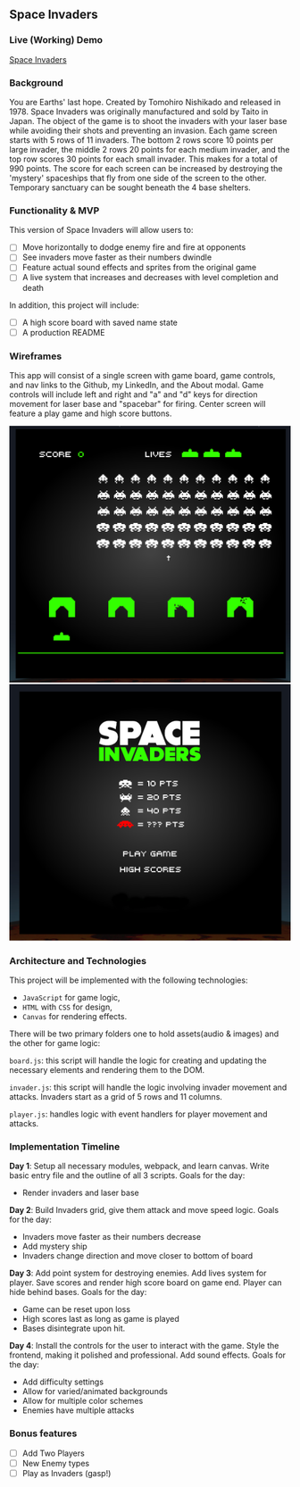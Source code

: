 ## Space Invaders

### Live (Working) Demo

[Space Invaders](https://logistics21.github.io/SpaceInvaders)

### Background

You are Earths' last hope. Created by Tomohiro Nishikado and released in 1978. Space Invaders was originally manufactured and sold by Taito in Japan. The object of the game is to shoot the invaders with your laser base while avoiding their shots and preventing an invasion. Each game screen starts with 5 rows of 11 invaders. The bottom 2 rows score 10 points per large invader, the middle 2 rows 20 points for each medium invader, and the top row scores 30 points for each small invader. This makes for a total of 990 points. The score for each screen can be increased by destroying the 'mystery' spaceships that fly from one side of the screen to the other. Temporary sanctuary can be sought beneath the 4 base shelters.

### Functionality & MVP  

This version of Space Invaders will allow users to:

- [ ] Move horizontally to dodge enemy fire and fire at opponents
- [ ] See invaders move faster as their numbers dwindle
- [ ] Feature actual sound effects and sprites from the original game
- [ ] A live system that increases and decreases with level completion and death

In addition, this project will include:

- [ ] A high score board with saved name state
- [ ] A production README

### Wireframes

This app will consist of a single screen with game board, game controls, and nav links to the Github, my LinkedIn,
and the About modal.  Game controls will include left and right and "a" and "d" keys for direction movement for laser base and "spacebar" for firing. Center screen will feature a play game and high score buttons.

![Board State](docs/board_state.png)
![Home Screen](docs/home_screen.png)

### Architecture and Technologies

This project will be implemented with the following technologies:

- `JavaScript` for game logic,
- `HTML` with `CSS` for design,
- `Canvas` for rendering effects.

There will be two primary folders one to hold assets(audio & images) and the other for game logic:

`board.js`: this script will handle the logic for creating and updating the necessary elements and rendering them to the DOM.

`invader.js`: this script will handle the logic involving invader movement and attacks. Invaders start as a grid of 5 rows and 11 columns.

`player.js`: handles logic with event handlers for player movement and attacks.

### Implementation Timeline

**Day 1**: Setup all necessary modules, webpack, and learn canvas. Write basic entry file and the outline of all 3 scripts. Goals for the day:

- Render invaders and laser base


**Day 2**: Build Invaders grid, give them attack and move speed logic. Goals for the day:

- Invaders move faster as their numbers decrease
- Add mystery ship
- Invaders change direction and move closer to bottom of board


**Day 3**: Add point system for destroying enemies. Add lives system for player. Save scores and render high score board on game end. Player can hide behind bases. Goals for the day:

- Game can be reset upon loss
- High scores last as long as game is played
- Bases disintegrate upon hit.

**Day 4**: Install the controls for the user to interact with the game.  Style the frontend, making it polished and professional. Add sound effects. Goals for the day:

- Add difficulty settings
- Allow for varied/animated backgrounds
- Allow for multiple color schemes
- Enemies have multiple attacks


### Bonus features

- [ ] Add Two Players
- [ ] New Enemy types
- [ ] Play as Invaders (gasp!)
